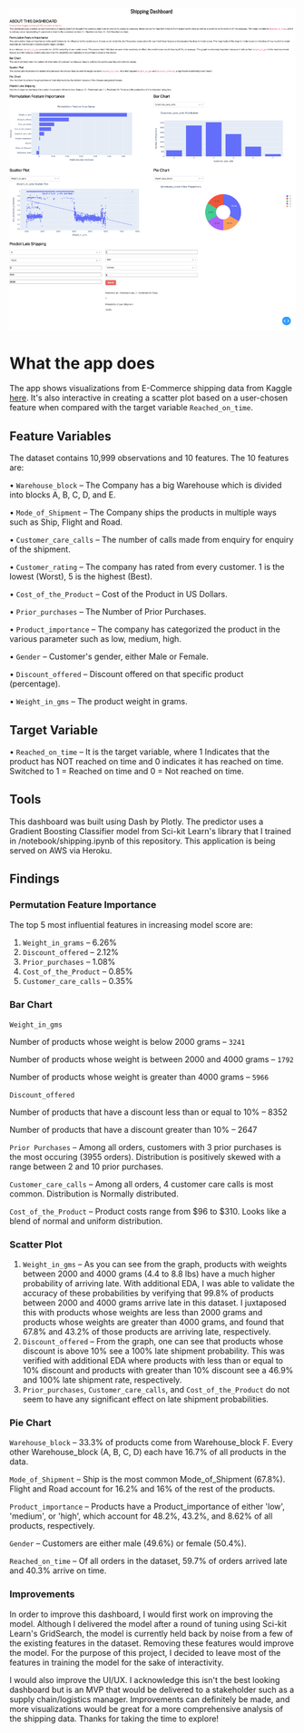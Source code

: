 ![Dashboard](./shipping_dashboard_image.png "Dashboard")

# What the app does
The app shows visualizations from E-Commerce shipping data from Kaggle
[here](https://www.kaggle.com/prachi13/customer-analytics). It's also
interactive in creating a scatter plot based on a user-chosen feature when
compared with the target variable `Reached_on_time`. 

## Feature Variables
The dataset contains 10,999 observations and 10 features. The 10 features are:

• `Warehouse_block` – The Company has a big Warehouse which is divided into blocks A, B, C, D, and E.

• `Mode_of_Shipment` – The Company ships the products in multiple ways such as Ship, Flight and Road.

• `Customer_care_calls` – The number of calls made from enquiry for enquiry of the shipment.

• `Customer_rating` – The company has rated from every customer. 1 is the lowest (Worst), 5 is the highest (Best).

• `Cost_of_the_Product` – Cost of the Product in US Dollars.

• `Prior_purchases` – The Number of Prior Purchases.

• `Product_importance` – The company has categorized the product in the various parameter such as low, medium, high.

• `Gender` – Customer's gender, either Male or Female.

• `Discount_offered` – Discount offered on that specific product (percentage).

• `Weight_in_gms` – The product weight in grams.

## Target Variable
• `Reached_on_time` – It is the target variable, where 1 Indicates that the product has NOT reached on time and 0 indicates it has reached on time. Switched to 1 = Reached on time and 0 = Not reached on time.

## Tools
This dashboard was built using Dash by Plotly. The predictor uses a Gradient Boosting Classifier model from Sci-kit Learn's library that I trained in /notebook/shipping.ipynb of this repository. This application is being served on AWS via Heroku.

## Findings
### Permutation Feature Importance
The top 5 most influential features in increasing model score are:
 1. `Weight_in_grams` – 6.26%
 2. `Discount_offered` – 2.12%
 3. `Prior_purchases` – 1.08%
 4. `Cost_of_the_Product` – 0.85%
 5. `Customer_care_calls` – 0.35%

### Bar Chart
`Weight_in_gms`

Number of products whose weight is below 2000 grams – `3241`

Number of products whose weight is between 2000 and 4000 grams – `1792`

Number of products whose weight is greater than 4000 grams – `5966`

`Discount_offered`

Number of products that have a discount less than or equal to 10% – 8352

Number of products that have a discount greater than 10% – 2647

`Prior Purchases` – Among all orders, customers with 3 prior purchases is the most occuring (3955 orders). Distribution is positively skewed with a range between 2 and 10 prior purchases.

`Customer_care_calls` – Among all orders, 4 customer care calls is most common. Distribution is Normally distributed.

`Cost_of_the_Product` – Product costs range from $96 to $310. Looks like a blend of normal and uniform distribution.

### Scatter Plot
1. `Weight_in_gms` – As you can see from the graph, products with weights between 2000 and 4000 grams (4.4 to 8.8 lbs) have a much higher probability of arriving late. With additional EDA, I was able to validate the accuracy of these probabilities by verifying that 99.8% of products between 2000 and 4000 grams arrive late in this dataset. I juxtaposed this with products whose weights are less than 2000 grams and products whose weights are greater than 4000 grams, and found that 67.8% and 43.2% of those products are arriving late, respectively. 
2. `Discount_offered` – From the graph, one can see that products whose discount is above 10% see a 100% late shipment probability. This was verified with additional EDA where products with less than or equal to 10% discount and products with greater than 10% discount see a 46.9% and 100% late shipment rate, respectively.
3. `Prior_purchases`, `Customer_care_calls`, and `Cost_of_the_Product` do not seem to have any significant effect on late shipment probabilities.

### Pie Chart
`Warehouse_block` – 33.3% of products come from Warehouse_block F. Every other Warehouse_block (A, B, C, D) each have 16.7% of all products in the data.

`Mode_of_Shipment` – Ship is the most common Mode_of_Shipment (67.8%). Flight and Road account for 16.2% and 16% of the rest of the products.

`Product_importance` – Products have a Product_importance of either 'low', 'medium', or 'high', which account for 48.2%, 43.2%, and 8.62% of all products, respectively.

`Gender` – Customers are either male (49.6%) or female (50.4%).

`Reached_on_time` – Of all orders in the dataset, 59.7% of orders arrived late and 40.3% arrive on time.

### Improvements
In order to improve this dashboard, I would first work on improving the model. Although I delivered the model after a round of tuning using Sci-kit Learn's GridSearch, the model is currently held back by noise from a few of the existing features in the dataset. Removing these features would improve the model. For the purpose of this project, I decided to leave most of the features in training the model for the sake of interactivity. 

I would also improve the UI/UX. I acknowledge this isn't the best looking dashboard but is an MVP that would be delivered to a stakeholder such as a supply chain/logistics manager. Improvements can definitely be made, and more visualizations would be great for a more comprehensive analysis of the shipping data. Thanks for taking the time to explore!
